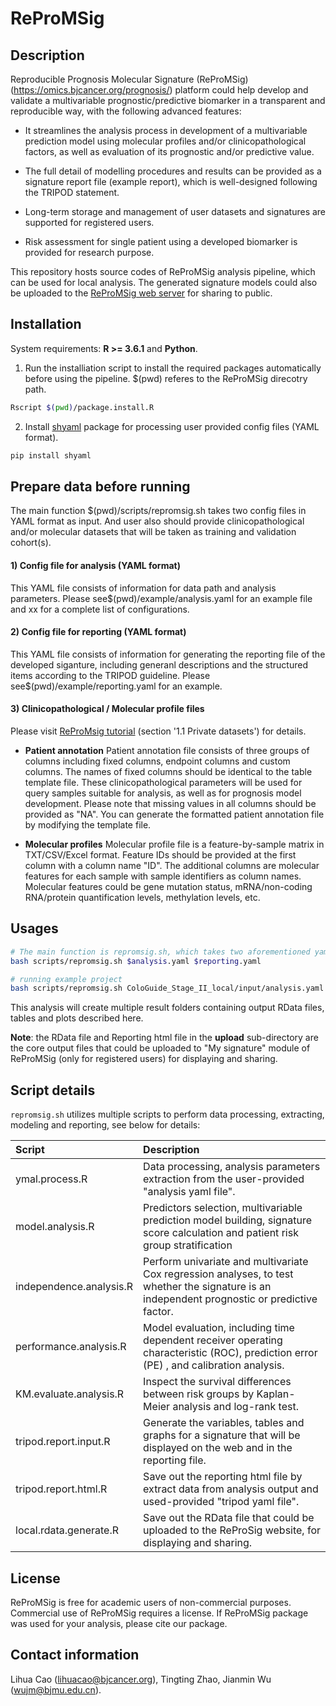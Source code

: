 # ReProMSig

## Description

Reproducible Prognosis Molecular Signature (ReProMSig) (https://omics.bjcancer.org/prognosis/) platform could help develop and validate a multivariable prognostic/predictive biomarker in a transparent and reproducible way, with the following advanced features:

- It streamlines the analysis process in development of a multivariable prediction model using molecular profiles and/or clinicopathological factors, as well as evaluation of its prognostic and/or predictive value.

- The full detail of modelling procedures and results can be provided as a signature report file (example report), which is well-designed following the TRIPOD statement.

- Long-term storage and management of user datasets and signatures are supported for registered users.

- Risk assessment for single patient using a developed biomarker is provided for research purpose.

This repository hosts source codes of ReProMSig analysis pipeline, which can be used for local analysis. The generated signature models could also be uploaded to the [ReProMSig web server](https://omics.bjcancer.org/prognosis/) for sharing to public.


## Installation
System requirements: <b>R >= 3.6.1</b> and <b>Python</b>.

1) Run the installiation script to install the required packages automatically before using the pipeline. $(pwd) referes to the ReProMSig direcotry path.

```bash
Rscript $(pwd)/package.install.R
```

2) Install [shyaml](https://github.com/0k/shyaml) package for processing user provided config files (YAML format).
```bash
pip install shyaml
```

## Prepare data before running

The main function $(pwd)/scripts/repromsig.sh takes two config files in YAML format as input. And user also should provide clinicopathological and/or molecular datasets that will be taken as training and validation cohort(s).

####  1) Config file for analysis (YAML format)
This YAML file consists of information for data path and analysis parameters. Please see$(pwd)/example/analysis.yaml for an example file and xx for a complete list of configurations.

####  2) Config file for reporting (YAML format)
This YAML file consists of information for generating the reporting file of the developed siganture, including generanl descriptions and the structured items according to the TRIPOD guideline. Please see$(pwd)/example/reporting.yaml for an example.

#### 3) Clinicopathological / Molecular profile files
Please visit [ReProMsig tutorial](https://omics.bjcancer.org/prognosis/) (section '1.1 Private datasets') for details.

- <b>Patient annotation</b>
Patient annotation file consists of three groups of columns including fixed columns, endpoint columns and custom columns. The names of fixed columns should be identical to the table template file. These clinicopathological parameters will be used for query samples suitable for analysis, as well as for prognosis model development. Please note that missing values in all columns should be provided as "NA". You can generate the formatted patient annotation file by modifying the template file.

- <b>Molecular profiles</b>
Molecular profile file is a feature-by-sample matrix in TXT/CSV/Excel format. Feature IDs should be provided at the first column with a column name "ID". The additional columns are molecular features for each sample with sample identifiers as column names. Molecular features could be gene mutation status, mRNA/non-coding RNA/protein quantification levels, methylation levels, etc. 

## Usages 
```bash
# The main function is repromsig.sh, which takes two aforementioned yaml files as input. 
bash scripts/repromsig.sh $analysis.yaml $reporting.yaml

# running example project
bash scripts/repromsig.sh ColoGuide_Stage_II_local/input/analysis.yaml  ColoGuide_Stage_II_local/input/reporting.yaml
```

This analysis will create multiple result folders containing output RData files, tables and plots described here.

<b>Note</b>: the RData file and Reporting html file in the <b>upload</b> sub-directory are the  core output files that could be uploaded to "My signature" module of ReProMSig (only for registered users) for displaying and sharing.

## Script details
`repromsig.sh` utilizes multiple scripts to perform data processing, extracting, modeling and reporting, see below for details:

Script |Description
:-|:-
ymal.process.R | Data processing, analysis parameters extraction from the user-provided "analysis yaml file".
model.analysis.R | Predictors selection, multivariable prediction model building, signature score calculation and patient risk group stratification
independence.analysis.R |	Perform univariate and multivariate Cox regression analyses, to test whether the signature is an independent prognostic or predictive factor. 
performance.analysis.R | Model evaluation, including time dependent receiver operating characteristic (ROC), prediction error (PE) , and calibration analysis.
KM.evaluate.analysis.R | Inspect the survival differences between risk groups by Kaplan-Meier analysis and log-rank test. 
tripod.report.input.R | Generate the variables, tables and graphs for a signature that will be displayed on the web and in the reporting file.
tripod.report.html.R | Save out the reporting html file by extract data from analysis output and used-provided "tripod yaml file".
local.rdata.generate.R | Save out the RData file that could be uploaded to the ReProSig website, for displaying and sharing.

## License
ReProMSig is free for academic users of non-commercial purposes. Commercial use of ReProMSig requires a license. If ReProMSig package was used for your analysis, please cite our package.

## Contact information
Lihua Cao (lihuacao@bjcancer.org), Tingting Zhao, Jianmin Wu (wujm@bjmu.edu.cn).



